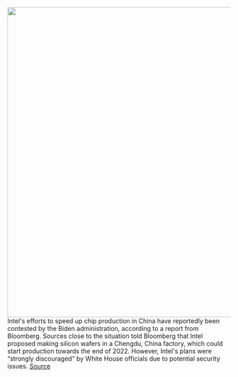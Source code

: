 <img src='https://cdn.vox-cdn.com/thumbor/TJBNAPzYASL2e2vYuLtj119EwNQ=/0x0:2040x1360/1200x800/filters:focal(857x517:1183x843)/cdn.vox-cdn.com/uploads/chorus_image/image/70138889/acastro_180529_1777_intel_0001.0.0.jpg' width='700px' /><br/>
Intel's efforts to speed up chip production in China have reportedly been contested by the Biden administration, according to a report from Bloomberg. Sources close to the situation told Bloomberg that Intel proposed making silicon wafers in a Chengdu, China factory, which could start production towards the end of 2022. However, Intel's plans were “strongly discouraged” by White House officials due to potential security issues.
<a href='https://www.theverge.com/2021/11/13/22780265/intel-white-house-allegedly-challenged-plans-increase-chip-production-china'> Source <a/>